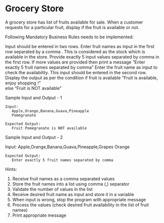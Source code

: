 # Grocery Store 
A grocery store has list of fruits available for sale. When a customer requests for a particular fruit, display if the fruit is available or not.

Following Mandatory Business Rules needs to be implemented: 

Input should be entered in two rows.
Enter fruit names as input in the first row separated by a comma . This is considered as the stock which is available in the store.
Provide exactly 5 input values separated by comma in the first row. If more values are provided then  print a message “Enter exactly 5 fruit names separated by comma”
Enter the fruit name as input to check the availability. This input should be entered in the second row.
Display the output as per the condition
if fruit is available  "Fruit <FruitName> is available, enjoy shopping !”  
else  “Fruit <fruitname> is NOT available”

Sample Input and Output - 1

    Input:
       Apple,Orange,Banana,Guava,Pineapple
       Pomegranate 

    Expected Output:
       Fruit Pomegranate is NOT available

Sample Input and Output - 2

   Input:
      Apple,Orange,Banana,Guava,Pineapple,Grapes
      Orange

    Expected Output:
       Enter exactly 5 fruit names separated by comma

 
Hints:
1. Receive fruit names as a comma separated values
2. Store the fruit names into a list using comma (,) separator
3. Validate the number of values in the list
4. Receive desired fruit name as input and store it in a variable
5. When input is wrong, stop the program with appropriate message
6. Process the values (check desired fruit availability in the list of fruit names)
7. Print appropriate message
